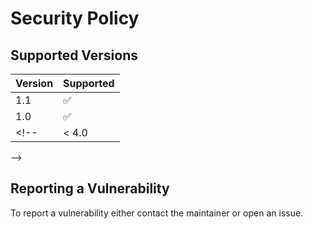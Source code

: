# Security Policy

## Supported Versions

<!-- Use this section to tell people about which versions of your project are
currently being supported with security updates. -->

| Version | Supported          |
| ------- | ------------------ |
| 1.1   | :white_check_mark: |
| 1.0   | :white_check_mark: |
<!-- | < 4.0   | :x:                |
 -->
## Reporting a Vulnerability

To report a vulnerability either contact the maintainer or open an issue.

<!-- Use this section to tell people how to report a vulnerability.

Tell them where to go, how often they can expect to get an update on a
reported vulnerability, what to expect if the vulnerability is accepted or
declined, etc. -->

